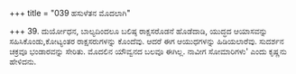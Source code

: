 +++
title = "039 ಹಸುಳೆತನ ಮೊದಲಾಗಿ"

+++
39. ದುರ್ಯೋಧನ, ಬಾಲ್ಯದಿಂದಲೂ ಬಲಿಷ್ಠ ರಾಕ್ಷಸರೊಡನೆ ಹೊಡೆದಾಡಿ, ಯುದ್ಧದ ಆಯಾಸವನ್ನು ಸಹಿಸಿಕೊಂಡು,ಕೋಟ್ಯಂತರ ರಾಕ್ಷಸರುಗಳನ್ನು ಕೊಂದೆವು. ಆದರೆ ಈಗ  ಆಯುಧಗಳನ್ನು ಹಿಡಿಯಲಾರೆವು.  ಸುದರ್ಶನ ಚಕ್ರವೂ ಭಂಡಾರವನ್ನು ಸೇರಿತು. ಮೊದಲಿನ ಯೌವ್ವನದ ಬಲವೂ ಈಗಿಲ್ಲ.  ನಾವೀಗ ಸೋಮಾರಿಗಳು' ಎಂದು ಕೃಷ್ಣನು ಹೇಳಿದನು.
